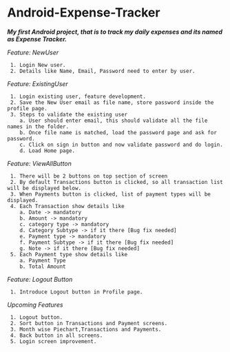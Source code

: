 # Android-Expense-Tracker
**_My first Android project, that is to track my daily expenses and its named as Expense Tracker._**

_Feature: NewUser_
```
 1. Login New user.
 2. Details like Name, Email, Password need to enter by user.
```
_Feature: ExistingUser_
```
 1. Login existing user, feature development.
 2. Save the New User email as file name, store password inside the profile page.
 3. Steps to validate the existing user
    a. User should enter email, this should validate all the file names in the folder.
    b. Once file name is matched, load the password page and ask for password.
    c. Click on sign in button and now validate password and do login.   
    d. Load Home page.
```
_Feature: ViewAllButton_
```
 1. There will be 2 buttons on top section of screen
 2. By default Transactions button is clicked, so all transaction list will be displayed below.
 3. When Payments button is clicked, list of payment types will be displayed.
 4. Each Transaction show details like 
    a. Date -> mandatory
    b. Amount -> mandatory
    c. category type -> mandatory
    d. Category Subtype -> if it there [Bug fix needed]
    e. Payment type -> mandatory
    f. Payment Subtype -> if it there [Bug fix needed]
    g. Note -> if it there [Bug fix needed]
 5. Each Payment type show details like
    a. Payment Type
    b. Total Amount 
```
_Feature: Logout Button_
```
 1. Introduce Logout button in Profile page.
```
_Upcoming Features_
```
 1. Logout button.
 2. Sort button in Transactions and Payment screens.
 3. Month wise Piechart,Transactions and Payments.
 4. Back button in all screens.
 5. Login screen improvement.
 
```
